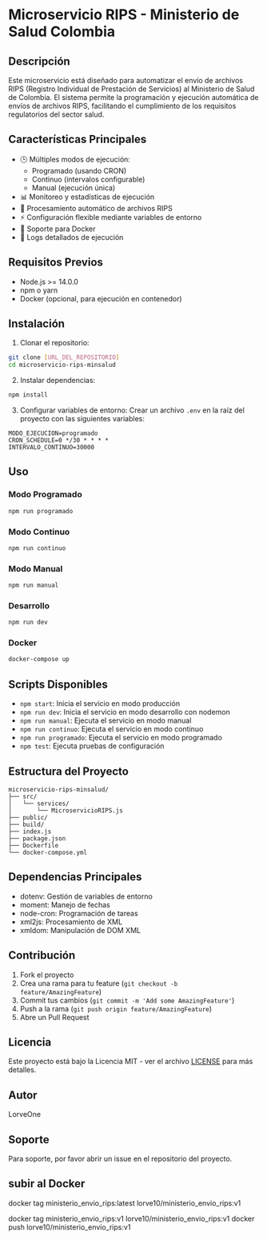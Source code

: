# Microservicio RIPS - Ministerio de Salud Colombia

## Descripción
Este microservicio está diseñado para automatizar el envío de archivos RIPS (Registro Individual de Prestación de Servicios) al Ministerio de Salud de Colombia. El sistema permite la programación y ejecución automática de envíos de archivos RIPS, facilitando el cumplimiento de los requisitos regulatorios del sector salud.

## Características Principales
- 🕒 Múltiples modos de ejecución:
  - Programado (usando CRON)
  - Continuo (intervalos configurable)
  - Manual (ejecución única)
- 📊 Monitoreo y estadísticas de ejecución
- 🔄 Procesamiento automático de archivos RIPS
- ⚡ Configuración flexible mediante variables de entorno
- 🐳 Soporte para Docker
- 📝 Logs detallados de ejecución

## Requisitos Previos
- Node.js >= 14.0.0
- npm o yarn
- Docker (opcional, para ejecución en contenedor)

## Instalación

1. Clonar el repositorio:
```bash
git clone [URL_DEL_REPOSITORIO]
cd microservicio-rips-minsalud
```

2. Instalar dependencias:
```bash
npm install
```

3. Configurar variables de entorno:
Crear un archivo `.env` en la raíz del proyecto con las siguientes variables:
```env
MODO_EJECUCION=programado
CRON_SCHEDULE=0 */30 * * * *
INTERVALO_CONTINUO=30000
```

## Uso

### Modo Programado
```bash
npm run programado
```

### Modo Continuo
```bash
npm run continuo
```

### Modo Manual
```bash
npm run manual
```

### Desarrollo
```bash
npm run dev
```

### Docker
```bash
docker-compose up
```

## Scripts Disponibles
- `npm start`: Inicia el servicio en modo producción
- `npm run dev`: Inicia el servicio en modo desarrollo con nodemon
- `npm run manual`: Ejecuta el servicio en modo manual
- `npm run continuo`: Ejecuta el servicio en modo continuo
- `npm run programado`: Ejecuta el servicio en modo programado
- `npm test`: Ejecuta pruebas de configuración

## Estructura del Proyecto
```
microservicio-rips-minsalud/
├── src/
│   └── services/
│       └── MicroservicioRIPS.js
├── public/
├── build/
├── index.js
├── package.json
├── Dockerfile
└── docker-compose.yml
```

## Dependencias Principales
- dotenv: Gestión de variables de entorno
- moment: Manejo de fechas
- node-cron: Programación de tareas
- xml2js: Procesamiento de XML
- xmldom: Manipulación de DOM XML

## Contribución
1. Fork el proyecto
2. Crea una rama para tu feature (`git checkout -b feature/AmazingFeature`)
3. Commit tus cambios (`git commit -m 'Add some AmazingFeature'`)
4. Push a la rama (`git push origin feature/AmazingFeature`)
5. Abre un Pull Request

## Licencia
Este proyecto está bajo la Licencia MIT - ver el archivo [LICENSE](LICENSE) para más detalles.

## Autor
LorveOne

## Soporte
Para soporte, por favor abrir un issue en el repositorio del proyecto. 



## subir al Docker 
docker tag ministerio_envio_rips:latest lorve10/ministerio_envio_rips:v1

docker tag ministerio_envio_rips:v1 lorve10/ministerio_envio_rips:v1
docker push lorve10/ministerio_envio_rips:v1
